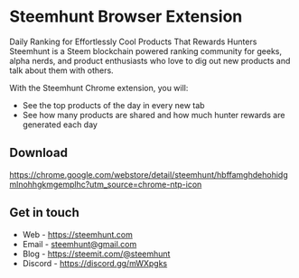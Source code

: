 # Steemhunt Browser Extension

Daily Ranking for Effortlessly Cool Products That Rewards Hunters
Steemhunt is a Steem blockchain powered ranking community for geeks, alpha nerds, and product enthusiasts who love to dig out new products and talk about them with others.

With the Steemhunt Chrome extension, you will:
* See the top products of the day in every new tab
* See how many products are shared and how much hunter rewards are generated each day

## Download
https://chrome.google.com/webstore/detail/steemhunt/hbffamghdehohidgmlnohhgkmgemplhc?utm_source=chrome-ntp-icon


## Get in touch
* Web - https://steemhunt.com
* Email - steemhunt@gmail.com
* Blog - https://steemit.com/@steemhunt
* Discord - https://discord.gg/mWXpgks
